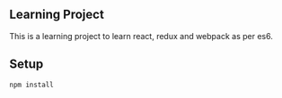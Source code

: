 Learning Project
---

This is a learning project to learn react, redux and webpack as per es6.

Setup
---
```
npm install
```
